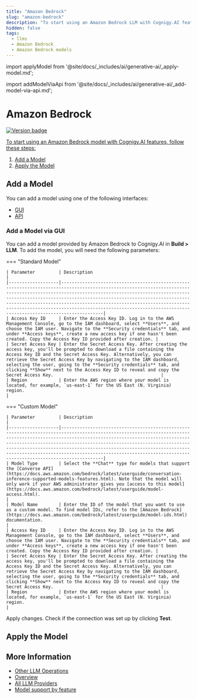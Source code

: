 ```yaml
---
title: "Amazon Bedrock"
slug: "amazon-bedrock"
description: "To start using an Amazon Bedrock LLM with Cognigy.AI features, add the LLM and apply it to the corresponding use case."
hidden: false
tags:
  - llms
  - Amazon Bedrock
  - Amazon Bedrock models
---
```


import applyModel from '@site/docs/_includes/ai/generative-ai/_apply-model.md';



import addModelViaApi from '@site/docs/_includes/ai/generative-ai/_add-model-via-api.md';



# Amazon Bedrock

<a href="../../../../release-notes/4.92.md" /><img src="https://img.shields.io/badge/Updated in-v4.92-blue.svg" alt="Version badge" />

To start using an Amazon Bedrock model with Cognigy.AI features, follow these steps:

1. [Add a Model](#add-a-model)
2. [Apply the Model](#apply-the-model)

## Add a Model

You can add a model using one of the following interfaces:

- [GUI](#add-a-model-via-gui)
- [API](#add-a-model-via-api)

### Add a Model via GUI

You can add a model provided by Amazon Bedrock to Cognigy.AI in **Build > LLM**. To add the model, you will need the following parameters:

=== "Standard Model"

    | Parameter         | Description                                                                                                                                                                                                                                                                                                                                                                                                                                        |
    |-------------------|----------------------------------------------------------------------------------------------------------------------------------------------------------------------------------------------------------------------------------------------------------------------------------------------------------------------------------------------------------------------------------------------------------------------------------------------------|
    | Access Key ID     | Enter the Access Key ID. Log in to the AWS Management Console, go to the IAM dashboard, select **Users**, and choose the IAM user. Navigate to the **Security credentials** tab, and under **Access keys**, create a new access key if one hasn't been created. Copy the Access Key ID provided after creation. |
    | Secret Access Key | Enter the Secret Access Key. After creating the access key, you'll be prompted to download a file containing the Access Key ID and the Secret Access Key. Alternatively, you can retrieve the Secret Access Key by navigating to the IAM dashboard, selecting the user, going to the **Security credentials** tab, and clicking **Show** next to the Access Key ID to reveal and copy the Secret Access Key.                                         |
    | Region            | Enter the AWS region where your model is located, for example, `us-east-1` for the US East (N. Virginia) region.                                                                                                                                                                                                                                                                                                                                   |

=== "Custom Model"

    | Parameter         | Description                                                                                                                                                                                                                                                                                                                                                                                                                                        |
    |-------------------|----------------------------------------------------------------------------------------------------------------------------------------------------------------------------------------------------------------------------------------------------------------------------------------------------------------------------------------------------------------------------------------------------------------------------------------------------|
    | Model Type        | Select the **Chat** type for models that support the [Converse API](https://docs.aws.amazon.com/bedrock/latest/userguide/conversation-inference-supported-models-features.html). Note that the model will only work if your AWS administrator gives you [access to this model](https://docs.aws.amazon.com/bedrock/latest/userguide/model-access.html).                                                                                            |
    | Model Name        | Enter the ID of the model that you want to use as a custom model. To find model IDs, refer to the [Amazon Bedrock](https://docs.aws.amazon.com/bedrock/latest/userguide/model-ids.html) documentation.                                                                                                                                                                                                                                                    |
    | Access Key ID     | Enter the Access Key ID. Log in to the AWS Management Console, go to the IAM dashboard, select **Users**, and choose the IAM user. Navigate to the **Security credentials** tab, and under **Access keys**, create a new access key if one hasn't been created. Copy the Access Key ID provided after creation. |
    | Secret Access Key | Enter the Secret Access Key. After creating the access key, you'll be prompted to download a file containing the Access Key ID and the Secret Access Key. Alternatively, you can retrieve the Secret Access Key by navigating to the IAM dashboard, selecting the user, going to the **Security credentials** tab, and clicking **Show** next to the Access Key ID to reveal and copy the Secret Access Key.                                         |
    | Region            | Enter the AWS region where your model is located, for example, `us-east-1` for the US East (N. Virginia) region.                                                                                                                                                                                                                                                                                                                                   |

Apply changes. Check if the connection was set up by clicking **Test**.

<addModelViaApi />

## Apply the Model

<applyModel />

## More Information

- [Other LLM Operations](../other-operations.md)
- [Overview](../overview.md)
- [All LLM Providers](all-providers.md)
- [Model support by feature](../model-support-by-feature.md)